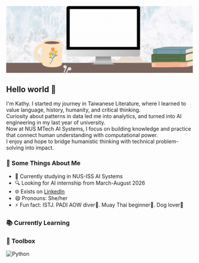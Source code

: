 <img src="https://github.com/KathyKo/KathyKo/blob/main/github_banner.gif">

## Hello world 👋
I'm Kathy. 
I started my journey in Taiwanese Literature, where I learned to value language, history, humanity, and critical thinking.  
Curiosity about patterns in data led me into analytics, and turned into AI engineering in my last year of university.  
Now at NUS MTech AI Systems, I focus on building knowledge and practice that connect human understanding with computational power.  
I enjoy and hope to bridge humanistic thinking with technical problem-solving into impact.


### 🧐 Some Things About Me

- 🏫 Currently studying in NUS-ISS AI Systems 
- 🔍 Looking for AI internship from March-August 2026
- 🌐 Exists on [LinkedIn](https://www.linkedin.com/in/kohungchi)
- 😄 Pronouns: She/her
- ⚡ Fun fact:  ISTJ. PADI AOW diver🤿. Muay Thai beginner🥊. Dog lover🐶

### 📚 Currently Learning


### 🧰 Toolbox
![Python](https://img.shields.io/badge/-Python-3776AB?&style=for-the-badge&logo=python&logoColor=yellow)

